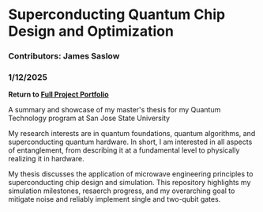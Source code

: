 # Superconducting Quantum Chip Design and Optimization

### Contributors: James Saslow
### 1/12/2025

<b> Return to [Full Project Portfolio](https://github.com/jamessaslow/portfolio) </b>

A summary and showcase of my master's thesis for my Quantum Technology program at San Jose State University

My research interests are in quantum foundations, quantum algorithms, and superconducting quantum hardware. In short, I am interested in all aspects of entanglement, from describing it at a fundamental level to physically realizing it in hardware.

My thesis discusses the application of microwave engineering principles to superconducting chip design and simulation. This repository highlights my simulation milestones, resaerch progress, and my overarching goal to mitigate noise and reliably implement single and two-qubit gates.

